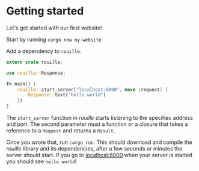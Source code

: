 # Getting started

Let's get started with our first website!

Start by running `cargo new my-website`


Add a dependency to `rouille`.


```rust
extern crate rouille;

use rouille::Response;

fn main() {
    rouille::start_server("localhost:8000", move |request| {
        Response::text("hello world")
    })
}
```

The `start_server` function in *rouille* starts listening to the specifiec address and port.
The second parameter must a function or a closure that takes a reference to a `Request` and
returns a `Result`.

Once you wrote that, run `cargo run`. This should download and compile the *rouille* library
and its dependencies, after a few seconds or minutes the server should start. If you go
to [localhost:8000](http://localhost:8000/) when your server is started you should
see `hello world`!
